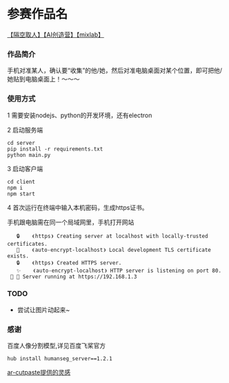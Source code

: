 # 参赛作品名
[【隔空取人】【AI创造营】【mixlab】](https://mp.weixin.qq.com/s/UvYNdSBOmSSuCouWZ4MvwQ)


### 作品简介

手机对准某人，确认要“收集”的他/她，然后对准电脑桌面对某个位置，即可把他/她贴到电脑桌面上！～～～


### 使用方式

1 需要安装nodejs、python的开发环境，还有electron

2 启动服务端
```
cd server
pip install -r requirements.txt
python main.py
```

3 启动客户端
```
cd client
npm i
npm start
```

4 首次运行在终端中输入本机密码，生成https证书。

手机跟电脑需在同一个局域网里，手机打开网站
```
   🔒    ❨https❩ Creating server at localhost with locally-trusted certificates.
   📜    ❨auto-encrypt-localhost❩ Local development TLS certificate exists.
   🔒    ❨https❩ Created HTTPS server.
   ✨    ❨auto-encrypt-localhost❩ HTTP server is listening on port 80.
 🚀 🎉 Server running at https://192.168.1.3
```

### TODO
- 尝试让图片动起来~

### 感谢

百度人像分割模型,详见百度飞桨官方
```
hub install humanseg_server==1.2.1
```

[ar-cutpaste提供的灵感](https://github.com/cyrildiagne/ar-cutpaste)

